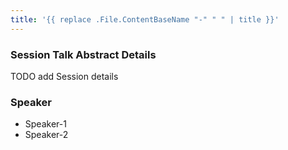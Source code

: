 ```yaml
---
title: '{{ replace .File.ContentBaseName "-" " " | title }}'
---
```


### Session Talk Abstract Details

TODO add Session details

### Speaker

- Speaker-1
- Speaker-2
